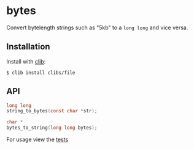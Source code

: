 
# bytes

  Convert bytelength strings such as "5kb" to a `long long` and vice versa.

## Installation

  Install with [clib](https://github.com/clibs/clib):

```
$ clib install clibs/file
```

## API

```c
long long
string_to_bytes(const char *str);

char *
bytes_to_string(long long bytes);
```

For usage view the [tests](https://github.com/clibs/bytes/blob/master/test.c#L52)